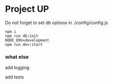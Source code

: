 # Project UP

Do not forget to set db options in ./config/config.js

```
npm i
npm run db:init
NODE_ENV=development
npm run dev:start
```

### what else

add logging

add tests
